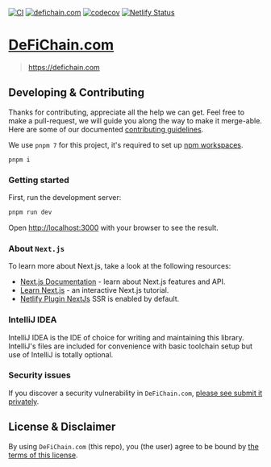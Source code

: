 [![CI](https://github.com/DeFiCh/defichain.com/actions/workflows/ci.yml/badge.svg)](https://github.com/DeFiCh/defichain.com/actions/workflows/ci.yml)
[![defichain.com](https://img.shields.io/endpoint?url=https://dashboard.cypress.io/badge/simple/nfvd2a/main&style=flat&logo=cypress)](https://dashboard.cypress.io/projects/nfvd2a/runs)
[![codecov](https://codecov.io/gh/DeFiCh/defichain.com/graph/badge.svg?token=UBP6EIO477)](https://codecov.io/gh/DeFiCh/defichain.com)
[![Netlify Status](https://api.netlify.com/api/v1/badges/2ce5af6b-2e37-47af-b6d1-174ceabf633c/deploy-status)](https://app.netlify.com/sites/defichain-website/deploys)

# [DeFiChain.com](https://defichain.com)

> https://defichain.com

## Developing & Contributing

Thanks for contributing, appreciate all the help we can get. Feel free to make a pull-request, we will guide you along
the way to make it merge-able. Here are some of our documented [contributing guidelines](CONTRIBUTING.md).

We use `pnpm 7` for this project, it's required to set
up [npm workspaces](https://docs.npmjs.com/cli/v8/using-npm/workspaces).

```shell
pnpm i
```

### Getting started

First, run the development server:

```bash
pnpm run dev
```

Open [http://localhost:3000](http://localhost:3000) with your browser to see the result.

### About `Next.js`

To learn more about Next.js, take a look at the following resources:

- [Next.js Documentation](https://nextjs.org/docs) - learn about Next.js features and API.
- [Learn Next.js](https://nextjs.org/learn) - an interactive Next.js tutorial.
- [Netlify Plugin NextJs](https://github.com/netlify/netlify-plugin-nextjs) SSR is enabled by default.

### IntelliJ IDEA

IntelliJ IDEA is the IDE of choice for writing and maintaining this library. IntelliJ's files are included for
convenience with basic toolchain setup but use of IntelliJ is totally optional.

### Security issues

If you discover a security vulnerability in
`DeFiChain.com`, [please see submit it privately](https://github.com/DeFiCh/.github/blob/main/SECURITY.md).

## License & Disclaimer

By using `DeFiChain.com` (this repo), you (the user) agree to be bound by [the terms of this license](LICENSE).
